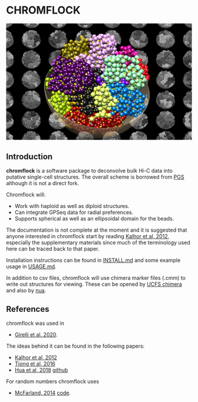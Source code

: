 # CHROMFLOCK

![example structure](doc/cf_000038.png)

## Introduction

**chromflock** is a software package to deconvolve bulk Hi-C data into
putative single-cell structures. The overall scheme is borrowed from
[PGS](https://www.github.com/alberlab/PGS) although it is not a direct
fork.

Chromflock will:
 - Work with haploid as well as diploid structures.
 - Can integrate GPSeq data for radial preferences.
 - Supports spherical as well as an ellipsoidal domain for the beads.

The documentation is not complete at the moment and it is suggested
that anyone interested in chromflock start by reading [Kalhor et al,
2012](https://doi.org/10.1038/nbt.2057), especially the supplementary
materials since much of the terminology used here can be traced back
to that paper.

Installation instructions can be found in [INSTALL.md](INSTALL.md) and
some example usage in [USAGE.md](USAGE.md).

In addition to csv files, chromflock will use chimera marker files
(.cmm) to write out structures for viewing. These can be opened by
[UCFS chimera](https://www.cgl.ucsf.edu/chimera/) and also by
[nua](https://www.github.com/elgw/nua/).

## References

chromflock was used in
 - [Girelli et al. 2020](https://www.nature.com/articles/s41587-020-0519-y).

The ideas behind it can be found in the following papers:
 - [Kalhor et al, 2012](https://doi.org/10.1038/nbt.2057)
 - [Tjong et al, 2016](http://dx.doi.org/10.1073/pnas.1512577113)
 - [Hua et al, 2018](http://dx.doi.org/10.1038/nprot.2018.008) [github](https://www.github.com/alberlab/PGS)

For random numbers chromflock uses
 -  [McFarland, 2014](http://www.tandfonline.com/doi/abs/10.1080/00949655.2015.1060234) [code](https://github.com/cd-mcfarland/fast_prng).
